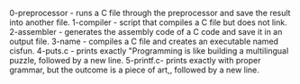 0-preprocessor - runs a C file through the preprocessor and save the result into another file.
1-compiler - script that compiles a C file but does not link.
2-assembler - generates the assembly code of a C code and save it in an output file.
3-name - compiles a C file and creates an executable named cisfun.
4-puts.c - prints exactly "Programming is like building a multilingual puzzle, followed by a new line.
5-printf.c- prints exactly with proper grammar, but the outcome is a piece of art,, followed by a new line.
